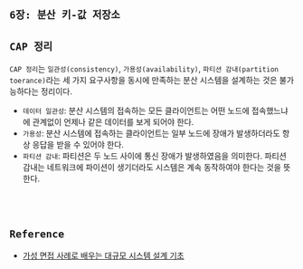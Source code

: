 ## `6장: 분산 키-값 저장소`

## `CAP 정리`

`CAP 정리`는 `일관성(consistency)`, `가용성(availability)`, `파티션 감내(partition toerance)`라는 세 가지 요구사항을 동시에 만족하는 분산 시스템을 설계하는 것은 불가능하다는 정리이다. 

- `데이터 일관성`: 분산 시스템의 접속하는 모든 클라이언트는 어떤 노드에 접속했느냐에 관계없이 언제나 같은 데이터를 보게 되어야 한다.
- `가용성`: 분산 시스템에 접속하는 클라이언트는 일부 노드에 장애가 발생하더라도 항상 응답을 받을 수 있어야 한다.
- `파티션 감내`: 파티션은 두 노드 사이에 통신 장애가 발생하였음을 의미한다. 파티션 감내는 네트워크에 파이션이 생기더라도 시스템은 계속 동작하여야 한다는 것을 뜻한다.

<br> <br>

## `Reference`

- [가성 면접 사례로 배우는 대규모 시스템 설계 기초]()